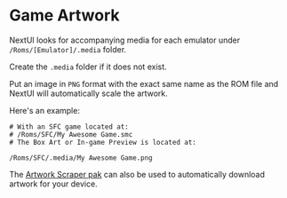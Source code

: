 # Game Artwork

NextUI looks for accompanying media for each emulator under `/Roms/[Emulator]/.media` folder.

Create the `.media` folder if it does not exist. 

Put an image in `PNG` format with the exact same name as the ROM file and NextUI will automatically scale the artwork.

Here's an example:

```
# With an SFC game located at:
# /Roms/SFC/My Awesome Game.smc
# The Box Art or In-game Preview is located at:

/Roms/SFC/.media/My Awesome Game.png
```

The [Artwork Scraper pak](https://github.com/josegonzalez/minui-artwork-scraper-pak/) can also be used
to automatically download artwork for your device.
